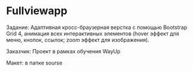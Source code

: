 # Fullviewapp

Задание: Адаптивная кросс-браузерная верстка с помощью Bootstrap Grid 4,
анимация всех интерактивных элементов (hover эффект для меню, кнопок, ссылок; zoom эффект для изображения). 

Заказчик: Проект в рамках обучения WayUp

Макет: в папке sourse

